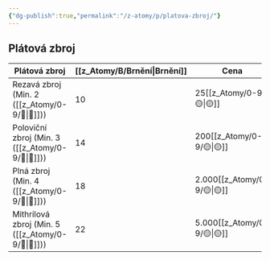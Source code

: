 ```yaml
---
{"dg-publish":true,"permalink":"/z-atomy/p/platova-zbroj/"}
---
```


## Plátová zbroj

| **Plátová zbroj**                  | **[[z_Atomy/B/Brnění\|Brnění]]** | **Cena** |
| ---------------------------------- | -------------- | -------- |
| Rezavá zbroj (Min. 2 ([[z_Atomy/0-9/💪\|💪]]))     | 10             | 25[[z_Atomy/0-9/🟡\|🟡]]     |
| Poloviční zbroj (Min. 3 ([[z_Atomy/0-9/💪\|💪]]))  | 14             | 200[[z_Atomy/0-9/🟡\|🟡]]    |
| Plná zbroj (Min. 4 ([[z_Atomy/0-9/💪\|💪]]))       | 18             | 2.000[[z_Atomy/0-9/🟡\|🟡]]  |
| Mithrilová zbroj (Min. 5 ([[z_Atomy/0-9/💪\|💪]])) | 22             | 5.000[[z_Atomy/0-9/🟡\|🟡]]  |
